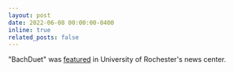 ```yaml
---
layout: post
date: 2022-06-08 00:00:00-0400
inline: true
related_posts: false
---
```

"BachDuet" was [featured](https://www.rochester.edu/newscenter/play-a-bach-using-artificial-intelligence-524452/) in University of Rochester's news center.
